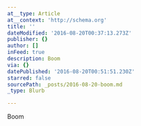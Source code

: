 ```yaml
---
at__type: Article
at__context: 'http://schema.org'
title: ''
dateModified: '2016-08-20T00:37:13.273Z'
publisher: {}
author: []
inFeed: true
description: Boom
via: {}
datePublished: '2016-08-20T00:51:51.230Z'
starred: false
sourcePath: _posts/2016-08-20-boom.md
_type: Blurb

---
```

Boom